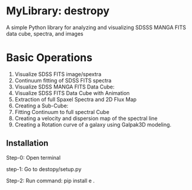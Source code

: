 # MyLibrary: destropy

A simple Python library for analyzing and visualizing SDSSS MANGA FITS data cube, spectra, and images 

# Basic Operations
1. Visualize SDSS FITS image/spextra
2. Continuum fitting of SDSS FITS spectra
3. Visualize SDSS MANGA FITS Data Cube: 
4. Visualize SDSS FITS Data Cube with Animation
5. Extraction of full Spaxel Spectra and 2D Flux Map
6. Creating a Sub-Cube: 
7. Fitting Continuum to full spectral Cube
8. Creating a velocity and dispersion map of the spectral line
9. Creating a Rotation curve of a galaxy using Galpak3D modeling. 
   

## Installation
Step-0: Open terminal

step-1: Go to destopy/setup.py


Step-2: Run command: pip install e .
